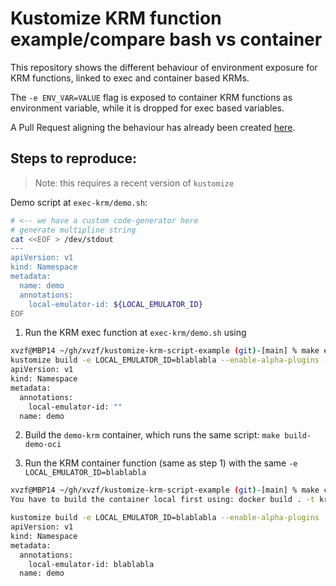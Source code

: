 # Kustomize KRM function example/compare bash vs container

This repository shows the different behaviour of environment exposure for KRM functions, linked to exec and container based KRMs.

The `-e ENV_VAR=VALUE` flag is exposed to container KRM functions as environment variable, while it is dropped for exec based variables.

A Pull Request aligning the behaviour has already been created [here](https://github.com/kubernetes-sigs/kustomize/pull/5316).

## Steps to reproduce:
> Note: this requires a recent version of `kustomize`


Demo script at `exec-krm/demo.sh`:
```bash
# <-- we have a custom code-generator here
# generate multipline string
cat <<EOF > /dev/stdout
---
apiVersion: v1
kind: Namespace
metadata:
  name: demo
  annotations:
    local-emulator-id: ${LOCAL_EMULATOR_ID}
EOF

```

1. Run the KRM exec function at `exec-krm/demo.sh` using
```bash
xvzf@MBP14 ~/gh/xvzf/kustomize-krm-script-example (git)-[main] % make exec-krm
kustomize build -e LOCAL_EMULATOR_ID=blablabla --enable-alpha-plugins --enable-exec ./exec-krm
apiVersion: v1
kind: Namespace
metadata:
  annotations:
    local-emulator-id: ""
  name: demo
```

2. Build the `demo-krm` container, which runs the same script: `make build-demo-oci`

3. Run the KRM container function (same as step 1) with the same `-e LOCAL_EMULATOR_ID=blablabla`
```bash
xvzf@MBP14 ~/gh/xvzf/kustomize-krm-script-example (git)-[main] % make container-krm
You have to build the container local first using: docker build . -t krm-demo

kustomize build -e LOCAL_EMULATOR_ID=blablabla --enable-alpha-plugins ./container-krm
apiVersion: v1
kind: Namespace
metadata:
  annotations:
    local-emulator-id: blablabla
  name: demo
```
